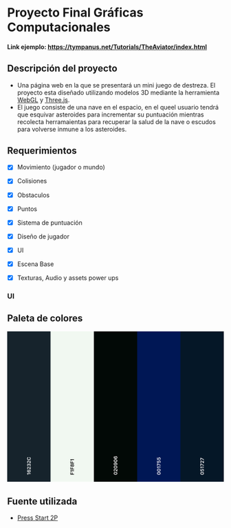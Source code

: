 # Proyecto Final Gráficas Computacionales
#### Link ejemplo: https://tympanus.net/Tutorials/TheAviator/index.html

## Descripción del proyecto

* Una página web en la que se presentará un mini juego de destreza. El proyecto esta diseñado utilizando modelos 3D mediante la herramienta [WebGL](https://get.webgl.org/) y [Three.js](https://threejs.org/). 
* El juego consiste de una nave en el espacio, en el queel usuario tendrá que esquivar asteroides para incrementar su puntuación mientras recolecta herramaientas para recuperar la salud de la nave o escudos para volverse inmune a los asteroides. 

## Requerimientos 
- [x]	Movimiento (jugador o mundo)
- [x]	Colisiones
  - [x] Obstaculos
  - [x]	Puntos
- [x]	Sistema de puntuación
- [x]	Diseño de jugador

- [x] UI
- [x] Escena Base
- [x] Texturas, Audio y assets power ups

### UI
## Paleta de colores
![Paleta de colores](https://github.com/Vicentesve/Proyecto-Final-Graficas/blob/main/assets/images/paleta_colores.png)
## Fuente utilizada
* [Press Start 2P](https://fonts.google.com/specimen/Press+Start+2P?query=star&preview.text=THE%20SPACEMAN&preview.text_type=custom)
